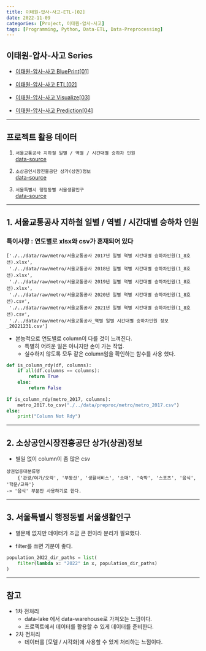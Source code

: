 ```yaml
---
title: 이태원-압사-사고-ETL-[02]
date: 2022-11-09
categories: [Project, 이태원-압사-사고]
tags: [Programming, Python, Data-ETL, Data-Preprocessing]
---
```


## 이태원-압사-사고 Series

- [이태원-압사-사고 BluePrint[01]](/posts/itaewon-halloween-crowd-crush-01/)

- [이태원-압사-사고 ETL[02]](/posts/itaewon-halloween-crowd-crush-02/)

- [이태원-압사-사고 Visualize[03]](/posts/itaewon-halloween-crowd-crush-03/)

- [이태원-압사-사고 Prediction[04]](/posts/itaewon-halloween-crowd-crush-04/)  

---

## 프로젝트 활용 데이터

1. `서울교통공사 지하철 일별 / 역별 / 시간대별 승하차 인원`  
[data-source](https://data.seoul.go.kr/dataList/OA-12921/F/1/datasetView.do#)

2. `소상공인시장진흥공단 상가(상권)정보`  
[data-source](https://www.data.go.kr/tcs/dss/selectFileDataDetailView.do?publicDataPk=15083033)

3. `서울특별시 행정동별 서울생활인구`  
[data-source](https://www.data.go.kr/data/15083607/fileData.do)

---

## 1. 서울교통공사 지하철 일별 / 역별 / 시간대별 승하차 인원

### 특이사항 :  연도별로 xlsx와 csv가 혼재되어 있다

```plaintext
['./../data/raw/metro/서울교통공사 2017년 일별 역별 시간대별 승하차인원(1_8호선).xlsx',
 './../data/raw/metro/서울교통공사 2018년 일별 역별 시간대별 승하차인원(1_8호선).xlsx',
 './../data/raw/metro/서울교통공사 2019년 일별 역별 시간대별 승하차인원(1_8호선).xlsx',
 './../data/raw/metro/서울교통공사 2020년 일별 역별 시간대별 승하차인원(1_8호선).csv',
 './../data/raw/metro/서울교통공사 2021년 일별 역별 시간대별 승하차인원(1_8호선).csv',
 './../data/raw/metro/서울교통공사_역별 일별 시간대별 승하차인원 정보_20221231.csv']
```

- 본능적으로 연도별로 column이 다를 것이 느껴진다.
  - 특별히 어려운 일은 아니지만 손이 가는 작업.
  - 실수하지 않도록 모두 같은 column임을 확인하는 함수를 사용 했다.

```python
def is_column_rdy(df, columns):
    if all(df.columns == columns):
        return True
    else:
        return False    
    
if is_column_rdy(metro_2017, columns):
    metro_2017.to_csv("./../data/preproc/metro/metro_2017.csv")
else:
    print("Column Not Rdy")
```

---

## 2. 소상공인시장진흥공단 상가(상권)정보

- 별일 없이 column이 좀 많은 csv

```plaintext
상권업종대분류명
    {'관광/여가/오락', '부동산', '생활서비스', '소매', '숙박', '스포츠', '음식', '학문/교육'}
-> '음식' 부분만 사용하기로 한다.
```

---

## 3. 서울특별시 행정동별 서울생활인구

- 별문제 없지만 데이터가 조금 큰 편이라 분리가 필요했다.

- filter를 쓰면 기분이 좋다.

```python
population_2022_dir_paths = list(
    filter(lambda x: "2022" in x, population_dir_paths)
)
```

---

## 참고

- 1차 전처리
  - data-lake 에서 data-warehouse로 가져오는 느낌이다.
  - 프로젝트에서 데이터를 활용할 수 있게 데이터를 준비한다.
- 2차 전처리
  - 데이터를 [모델 / 시각화]에 사용할 수 있게 처리하는 느낌이다.
